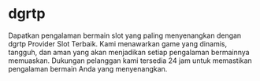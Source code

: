 # dgrtp
Dapatkan pengalaman bermain slot yang paling menyenangkan dengan dgrtp Provider Slot Terbaik. Kami menawarkan game yang dinamis, tangguh, dan aman yang akan menjadikan setiap pengalaman bermainnya memuaskan. Dukungan pelanggan kami tersedia 24 jam untuk memastikan pengalaman bermain Anda yang menyenangkan. 
